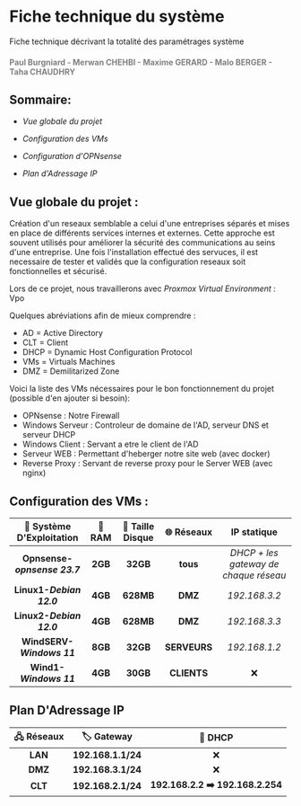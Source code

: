 # Fiche technique du système

Fiche technique décrivant la totalité des paramétrages système
<h4 style="color: gray;">Paul Burgniard - Merwan CHEHBI - Maxime GERARD - Malo BERGER - Taha CHAUDHRY</h4>


## Sommaire:
- *Vue globale du projet*

- *Configuration des VMs*

- *Configuration d'OPNsense*

- *Plan d'Adressage IP*

## Vue globale du projet :
Création d'un reseaux semblable a celui d'une entreprises séparés et mises en place de différents services internes et externes.
Cette approche est souvent utilisés pour améliorer la sécurité des communications au seins d'une entreprise.
Une fois l'installation effectué des servuces, il est necessaire de tester et validés que la configuration reseaux soit fonctionnelles et sécurisé.

Lors de ce projet, nous travaillerons avec *Proxmox Virtual Environment* :
Vpo

Quelques abréviations afin de mieux comprendre :
- AD = Active Directory
- CLT = Client
- DHCP = Dynamic Host Configuration Protocol
- VMs = Virtuals Machines
- DMZ = Demilitarized Zone 

Voici la liste des VMs nécessaires pour le bon fonctionnement du projet (possible d'en ajouter si besoin):

- OPNsense : Notre Firewall
- Windows Serveur : Controleur de domaine de l'AD, serveur DNS et serveur DHCP
- Windows Client : Servant a etre le client de l'AD
- Serveur WEB : Permettant d'heberger notre site web (avec docker)
- Reverse Proxy : Servant de reverse proxy pour le Server WEB (avec nginx)




## Configuration des VMs :

|  🚀 Système D'Exploitation   | 💾 RAM  | 💽 Taille Disque |  🌐 Réseaux  |              IP statique              |
| :--------------------------: | :-----: | :--------------: | :----------: | :-----------------------------------: |
| **Opnsense-*opnsense 23.7*** | **2GB** |     **32GB**     |   **tous**   | *DHCP + les gateway de chaque réseau* |
|   **Linux1-*Debian 12.0***   | **4GB** |    **628MB**     |   **DMZ**    |             *192.168.3.2*             |
|   **Linux2-*Debian 12.0***   | **4GB** |    **628MB**     |   **DMZ**    |             *192.168.3.3*             |
|  **WindSERV-*Windows 11***   | **8GB** |     **32GB**     | **SERVEURS** |             *192.168.1.2*             |
|    **Wind1-*Windows 11***    | **4GB** |     **30GB**     | **CLIENTS**  |                   ❌                   |



## Plan D'Adressage IP


| 🖧 Réseaux |    🏷️ Gateway     |              📡 DHCP              |     
| :--------: | :----------------: | :-------------------------------: | 
|  **LAN**   | **192.168.1.1/24** |                 ❌                 |     
|  **DMZ**   | **192.168.3.1/24** |                 ❌                 |     
|  **CLT**   | **192.168.2.1/24** | **192.168.2.2 ➡️  192.168.2.254** |     


